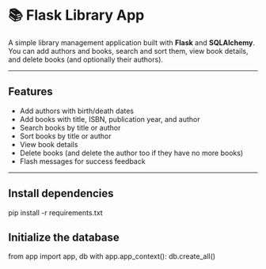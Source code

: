 # 📚 Flask Library App

A simple library management application built with **Flask** and **SQLAlchemy**.  
You can add authors and books, search and sort them, view book details, and delete books (and optionally their authors).

---

##  Features
- Add authors with birth/death dates
- Add books with title, ISBN, publication year, and author
- Search books by title or author
- Sort books by title or author
- View book details
- Delete books (and delete the author too if they have no more books)
- Flash messages for success feedback

---
## Install dependencies
pip install -r requirements.txt

## Initialize the database
from app import app, db
with app.app_context():
    db.create_all()
